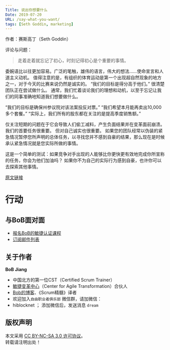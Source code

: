 ```yaml
---
Title: 说出你想要什么
Date: 2019-07-20
URL: /say-what-you-want/
tags: [Seth Goddin, marketing]
---
```


作者：赛斯高丁（Seth Goddin）

评论与问题：
> 走着走着就忘记了初心，时刻记得初心是个重要的事情。

委婉语比以往更加容易。广泛的笔触，雄伟的语言，伟大的想法......使命宣言和人道主义动机。
值得注意的是，有组织的体育运动是第一个出现超自然现象的地方之一，对于今天的比赛来说仍然是诚实的。
“我们的目标是得分高于他们。”
很清楚团队正在尝试做什么。
通常，我们忙着谈论我们的理想和动机，以至于忘记让我们的同事准确地知道我们想要做什么。

“我们的目标是确保州参议院对该法案投反对票。”
“我们希望本月能再卖出10,000多个套餐。”
“实际上，我们所有的股东都在关注的是提高季度销售额。”

仅关注短期的问题在于它会导致人们偷工减料，产生负面结果并在变革面前崩溃。
我们的首要任务很重要。
但对自己诚实也很重要。
如果您的团队经常以伪装的紧急情况暂停您所声明的总体任务，以寻找您并不感到自豪的结果，那么现在是时候承认紧急情况就是您实际所做的事情。

这是一个简单的测试：如果竞争对手出现的人能够比你更快更有效地完成你所宣称的任务，你会为他们加油吗？
如果你不为自己的实际行为感到自豪，也许你可以去探索其他事情。

[原文链接](https://seths.blog/2019/07/say-what-you-want/)

# 行动

## 与BoB面对面
- [报名BoB的敏捷认证课程](http://yihuode.io/brands/33)
- [订阅邮件列表](https://tinyletter.com/bobjiang)

## 关于作者
**BoB Jiang**

- 中国北方的第一位CST（Certified Scrum Trainer）  
- [敏捷变革中心](https://www.c4at.cn/)（Center for Agile Transformation）合伙人  
- [Bob的博客](http://www.bobjiang.com)、《Scrum精髓》译者
- 欢迎加入`自由职业者俱乐部` 微信群，请加微信：
- hiblocknet  ； 添加微信后，发送消息 `dream`

## 版权声明

本文采用 [CC BY-NC-SA 3.0 许可协议](https://creativecommons.org/licenses/by-nc-sa/3.0/deed.zh)。  
转载请注明出处！

